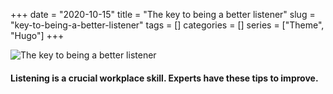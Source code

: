 +++ 
date = "2020-10-15"
title = "The key to being a better listener"
slug = "key-to-being-a-better-listener" 
tags = []
categories = []
series = ["Theme", "Hugo"]
+++

![The key to being a better listener](https://media-exp1.licdn.com/dms/image/C4D1AAQF62cR5a02-zQ/storylineheaderimage-shrink_600_366/0?e=1603026000&v=beta&t=701m6oPw2ECwewNIoNWgYaW3bKcGE3eoaPhgmdfjM5s)

#### Listening is a crucial workplace skill. Experts have these tips to improve.


